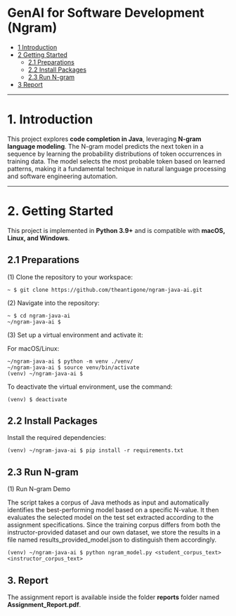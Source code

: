 # GenAI for Software Development (Ngram)

* [1 Introduction](#1-introduction)  
* [2 Getting Started](#2-getting-started)  
  * [2.1 Preparations](#21-preparations)  
  * [2.2 Install Packages](#22-install-packages)  
  * [2.3 Run N-gram](#23-run-n-gram)  
* [3 Report](#3-report)  

---

# **1. Introduction**  
This project explores **code completion in Java**, leveraging **N-gram language modeling**. The N-gram model predicts the next token in a sequence by learning the probability distributions of token occurrences in training data. The model selects the most probable token based on learned patterns, making it a fundamental technique in natural language processing and software engineering automation.  

---

# **2. Getting Started**  

This project is implemented in **Python 3.9+** and is compatible with **macOS, Linux, and Windows**.  

## **2.1 Preparations**  

(1) Clone the repository to your workspace:  
```shell
~ $ git clone https://github.com/theantigone/ngram-java-ai.git
```
(2) Navigate into the repository:
```shell
~ $ cd ngram-java-ai
~/ngram-java-ai $
```
(3) Set up a virtual environment and activate it:

For macOS/Linux:
```shell
~/ngram-java-ai $ python -m venv ./venv/
~/ngram-java-ai $ source venv/bin/activate
(venv) ~/ngram-java-ai $ 
```

To deactivate the virtual environment, use the command:
```shell
(venv) $ deactivate
```

## **2.2 Install Packages**

Install the required dependencies:
```shell
(venv) ~/ngram-java-ai $ pip install -r requirements.txt
```
## **2.3 Run N-gram**

(1) Run N-gram Demo

The script takes a corpus of Java methods as input and automatically identifies the best-performing model based on a specific N-value. It then evaluates the selected model on the test set extracted according to the assignment specifications.
Since the training corpus differs from both the instructor-provided dataset and our own dataset, we store the results in a file named results_provided_model.json to distinguish them accordingly.
```shell
(venv) ~/ngram-java-ai $ python ngram_model.py <student_corpus_text> <instructor_corpus_text>
```

## 3. Report

The assignment report is available inside the folder **reports** folder named **Assignment_Report.pdf**.


